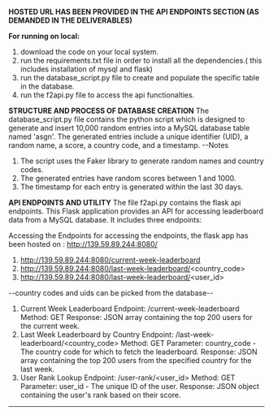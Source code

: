 **HOSTED URL HAS BEEN PROVIDED IN THE API ENDPOINTS SECTION (AS DEMANDED IN THE DELIVERABLES)**

**For running on local:**
1. download the code on your local system.
2. run the requirements.txt file in order to install all the dependencies.( this includes installation of mysql and flask)
3. run the database_script.py file to create and populate the specific table in the database.
4. run the f2api.py file to access the api functionalties.

**STRUCTURE AND PROCESS OF DATABASE CREATION**
The database_script.py file contains the python script which is designed to generate and insert 10,000 random entries into a MySQL database table named 'asgn'. 
The generated entries include a unique identifier (UID), a random name, a score, a country code, and a timestamp.
--Notes
  1. The script uses the Faker library to generate random names and country codes.
  2. The generated entries have random scores between 1 and 1000.
  3. The timestamp for each entry is generated within the last 30 days.

**API ENDPOINTS AND UTILITY**
The file f2api.py contains the flask api endpoints.
This Flask application provides an API for accessing leaderboard data from a MySQL database. It includes three endpoints:

Accessing the Endpoints
for accessing the endpoints, the flask app has been hosted on : http://139.59.89.244:8080/
 1. http://139.59.89.244:8080/current-week-leaderboard
 2. http://139.59.89.244:8080/last-week-leaderboard/<country_code>
 3. http://139.59.89.244:8080/last-week-leaderboard/<user_id>


--country codes and uids can be picked from the database--

1. Current Week Leaderboard
  Endpoint: /current-week-leaderboard
  Method: GET
  Response: JSON array containing the top 200 users for the current week.
2. Last Week Leaderboard by Country
  Endpoint: /last-week-leaderboard/<country_code>
  Method: GET
  Parameter: country_code - The country code for which to fetch the leaderboard.
  Response: JSON array containing the top 200 users from the specified country for the last week.
3. User Rank Lookup
  Endpoint: /user-rank/<user_id>
  Method: GET
  Parameter: user_id - The unique ID of the user.
  Response: JSON object containing the user's rank based on their score.
-----------------------------------------------------------------------------------------------------------------------------------------------------------------------------------------------------------------------
